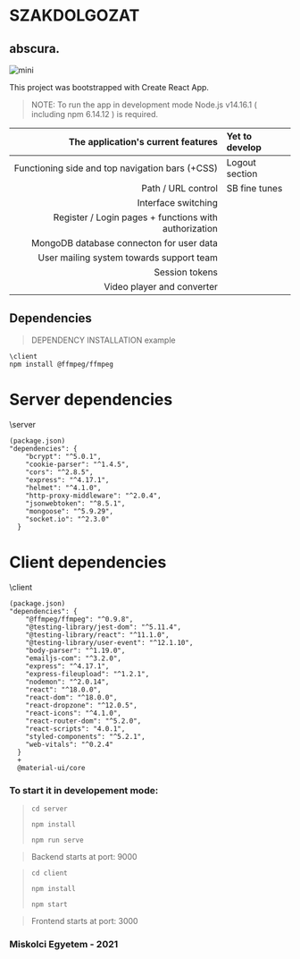 # SZAKDOLGOZAT

## abscura.
![mini](https://user-images.githubusercontent.com/67963987/163885713-2667f592-ba0e-4a36-8cd2-35e04322f913.png)



This project was bootstrapped with Create React App.
>NOTE: To run the app in development mode Node.js v14.16.1 ( including npm 6.14.12 ) is required.

| **The application's current features**  | **Yet to develop** |
| -------------: | :------------- |
| Functioning side and top navigation bars (+CSS)  | Logout section |
| Path / URL control  | SB fine tunes  |
| Interface switching  |  |
| Register / Login pages + functions with authorization  |  |
| MongoDB database connecton for user data  |   |
| User mailing system towards support team  |   |
| Session tokens |   |
| Video player and converter  |   |


## Dependencies
>DEPENDENCY INSTALLATION example
```
\client
npm install @ffmpeg/ffmpeg
```
# Server dependencies
\server
```
(package.json)
"dependencies": {
    "bcrypt": "^5.0.1",
    "cookie-parser": "^1.4.5",
    "cors": "^2.8.5",
    "express": "^4.17.1",
    "helmet": "^4.1.0",
    "http-proxy-middleware": "^2.0.4",
    "jsonwebtoken": "^8.5.1",
    "mongoose": "^5.9.29",
    "socket.io": "^2.3.0"
  }
 ```
# Client dependencies
\client
```
(package.json)
"dependencies": {
    "@ffmpeg/ffmpeg": "^0.9.8",
    "@testing-library/jest-dom": "^5.11.4",
    "@testing-library/react": "^11.1.0",
    "@testing-library/user-event": "^12.1.10",
    "body-parser": "^1.19.0",
    "emailjs-com": "^3.2.0",
    "express": "^4.17.1",
    "express-fileupload": "^1.2.1",
    "nodemon": "^2.0.14",
    "react": "^18.0.0",
    "react-dom": "^18.0.0",
    "react-dropzone": "^12.0.5",
    "react-icons": "^4.1.0",
    "react-router-dom": "^5.2.0",
    "react-scripts": "4.0.1",
    "styled-components": "^5.2.1",
    "web-vitals": "^0.2.4"
  }
  +
  @material-ui/core
```


### To start it in developement mode:
>```cd server```
>
>```npm install```
>
>```npm run serve```

>Backend starts at port: 9000
>

>
>```cd client```
>
>```npm install```
>
>```npm start```

>Frontend starts at port: 3000

### Miskolci Egyetem - 2021
